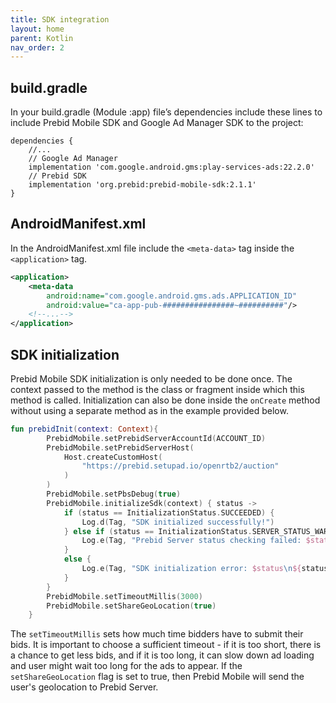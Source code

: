 ```yaml
---
title: SDK integration
layout: home
parent: Kotlin
nav_order: 2
---
```


## build.gradle

In your build.gradle (Module :app) file’s dependencies include these lines to include Prebid Mobile SDK and Google Ad Manager SDK to the project:
```
dependencies {
    //...
    // Google Ad Manager
    implementation 'com.google.android.gms:play-services-ads:22.2.0'
    // Prebid SDK
    implementation 'org.prebid:prebid-mobile-sdk:2.1.1'
}
```

## AndroidManifest.xml

In the AndroidManifest.xml file include the `<meta-data>` tag inside the `<application>` tag. 
```xml
<application>
    <meta-data
        android:name="com.google.android.gms.ads.APPLICATION_ID"
        android:value="ca-app-pub-################~##########"/>
    <!--...-->
</application>
```

## SDK initialization

Prebid Mobile SDK initialization is only needed to be done once. The context passed to the method is the class or fragment inside which this method is called. Initialization can also be done inside the `onCreate` method without using a separate method as in the example provided below.
```kotlin
fun prebidInit(context: Context){
        PrebidMobile.setPrebidServerAccountId(ACCOUNT_ID)
        PrebidMobile.setPrebidServerHost(
            Host.createCustomHost(
                "https://prebid.setupad.io/openrtb2/auction"
            )
        )
        PrebidMobile.setPbsDebug(true)
        PrebidMobile.initializeSdk(context) { status ->
            if (status == InitializationStatus.SUCCEEDED) {
                Log.d(Tag, "SDK initialized successfully!")
            } else if (status == InitializationStatus.SERVER_STATUS_WARNING) {
                Log.e(Tag, "Prebid Server status checking failed: $status\n${status.description}")
            }
            else {
                Log.e(Tag, "SDK initialization error: $status\n${status.description}")
            }
        }
        PrebidMobile.setTimeoutMillis(3000)
        PrebidMobile.setShareGeoLocation(true)
    }
```
The `setTimeoutMillis` sets how much time bidders have to submit their bids. It is important to choose a sufficient timeout - if it is too short, there is a chance to get less bids, and if it is too long, it can slow down ad loading and user might wait too long for the ads to appear. If the `setShareGeoLocation` flag is set to true, then Prebid Mobile will send the user's geolocation to Prebid Server.
